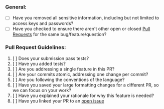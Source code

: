 ### General:

* [ ] Have you removed all sensitive information, including but not limited to access keys and passwords?
* [ ] Have you checked to ensure there aren't other open or closed [Pull Requests](../../pulls) for the same bug/feature/question?

### Pull Request Guidelines:

1. [ ] Does your submission pass tests?
1. [ ] Have you added tests? 
1. [ ] Are you addressing a single feature in this PR? 
1. [ ] Are your commits atomic, addressing one change per commit?
1. [ ] Are you following the conventions of the language? 
1. [ ] Have you saved your large formatting changes for a different PR, so we can focus on your work?
1. [ ] Have you explained your rationale for why this feature is needed? 
1. [ ] Have you linked your PR to an [open issue](https://blog.github.com/2013-05-14-closing-issues-via-pull-requests/)
